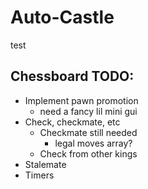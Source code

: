 # Auto-Castle
test

## Chessboard TODO:
- Implement pawn promotion
  - need a fancy lil mini gui
- Check, checkmate, etc
  - Checkmate still needed
    - legal moves array?
  - Check from other kings
- Stalemate
- Timers
